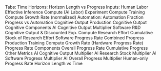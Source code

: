 Tabs:
    Time Horizons:
        Horizon Length vs Progress
    Inputs:
        Human Labor
        Effective Inference Compute (AI Labor)
        Experiment Compute
        Training Compute Growth Rate (normalized)
    Automation:
        Automation Fraction
        Progress vs Automation
    Cognitive Output Production
        Cognitive Output
        Cognitive Components
        AI Cognitive Output Multiplier
    Software R&D
        Cognitive Output & Discounted Exp. Compute
        Research Effort
        Cumulative Stock of Research Effort
        Software Progress Rate
    Combined Progress Production
        Training Compute Growth Rate (Hardware Progress Rate)
        Progress Rate Components
        Overall Progress Rate
        Cumulative Progress
    Other Metrics
        AI Cognitive Output Multiplier
        AI Research Stock Multiplier
        AI Software Progress Multiplier
        AI Overall Progress Multiplier
        Human-only Progress Rate
        Horizon Length vs Time
